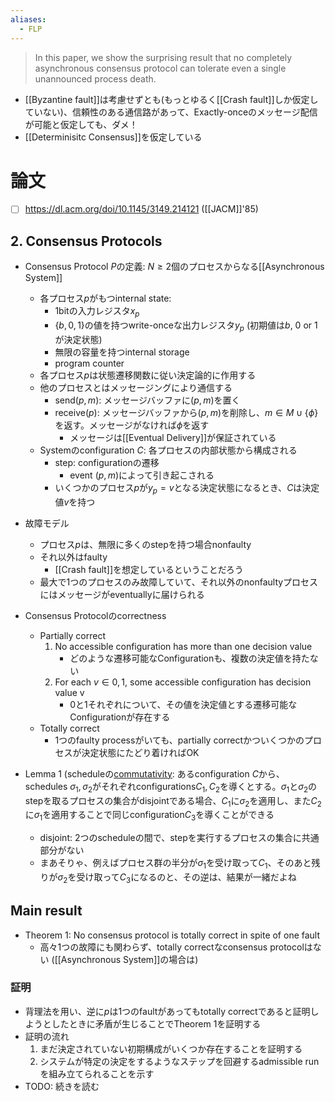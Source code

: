 ```yaml
---
aliases:
  - FLP
---
```

> In this paper, we show the surprising result that no completely asynchronous consensus protocol can tolerate even a single unannounced process death.
- [[Byzantine fault]]は考慮せずとも(もっとゆるく[[Crash fault]]しか仮定していない)、信頼性のある通信路があって、Exactly-onceのメッセージ配信が可能と仮定しても、ダメ！
- [[Determinisitc Consensus]]を仮定している


# 論文
- [ ] https://dl.acm.org/doi/10.1145/3149.214121 ([[JACM]]'85)

## 2. Consensus Protocols
- Consensus Protocol $P$の定義: $N \geq 2$個のプロセスからなる[[Asynchronous System]]
	- 各プロセス$p$がもつinternal state:
		- 1bitの入力レジスタ$x_p$
		- ${\{b, 0, 1\}}$の値を持つwrite-onceな出力レジスタ$y_p$ (初期値は$b$, $0$ or $1$が決定状態)
		- 無限の容量を持つinternal storage
		- program counter
	- 各プロセス$p$は状態遷移関数に従い決定論的に作用する
	- 他のプロセスとはメッセージングにより通信する
		- $\text{send}(p, m)$: メッセージバッファに$(p, m)$を置く
		- $\text{receive}(p)$: メッセージバッファから$(p, m)$を削除し、$m \in M \cup \{\phi\}$を返す。メッセージがなければ$\phi$を返す
			- メッセージは[[Eventual Delivery]]が保証されている
	- Systemのconfiguration $C$: 各プロセスの内部状態から構成される
		- step: configurationの遷移
			- event $(p, m)$によって引き起こされる
		- いくつかのプロセス$p$が$y_p = v$となる決定状態になるとき、$C$は決定値$v$を持つ

- 故障モデル
	- プロセス$p$は、無限に多くのstepを持つ場合nonfaulty
	- それ以外はfaulty
		- [[Crash fault]]を想定しているということだろう
	- 最大で1つのプロセスのみ故障していて、それ以外のnonfaultyプロセスにはメッセージがeventuallyに届けられる

- Consensus Protocolのcorrectness
	- Partially correct
		1. No accessible configuration has more than one decision value
			- どのような遷移可能なConfigurationも、複数の決定値を持たない
		2. For each $v \in {0, 1}$, some accessible configuration has decision value v
			- 0と1それぞれについて、その値を決定値とする遷移可能なConfigurationが存在する
	- Totally correct
		- 1つのfaulty processがいても、partially correctかついくつかのプロセスが決定状態にたどり着ければOK


- Lemma 1 (scheduleの[commutativity](commutative): あるconfiguration $C$から、schedules $\sigma_1, \sigma_2$がそれぞれconfigurations$C_1, C_2$を導くとする。$\sigma_1$と$\sigma_2$のstepを取るプロセスの集合がdisjointである場合、$C_1$に$\sigma_2$を適用し、また$C_2$に$\sigma_1$を適用することで同じconfiguration$C_3$を導くことができる
	- disjoint: 2つのscheduleの間で、stepを実行するプロセスの集合に共通部分がない
	- まあそりゃ、例えばプロセス群の半分が$\sigma_1$を受け取って$C_1$、そのあと残りが$\sigma_2$を受け取って$C_3$になるのと、その逆は、結果が一緒だよね

## Main result
- Theorem 1: No consensus protocol is totally correct in spite of one fault
	- 高々1つの故障にも関わらず、totally correctなconsensus protocolはない ([[Asynchronous System]]の場合は)
### 証明
- 背理法を用い、逆に$p$は1つのfaultがあってもtotally correctであると証明しようとしたときに矛盾が生じることでTheorem 1を証明する
-  証明の流れ
	1. まだ決定されていない初期構成がいくつか存在することを証明する
	2. システムが特定の決定をするようなステップを回避するadmissible runを組み立てられることを示す
- TODO: 続きを読む
